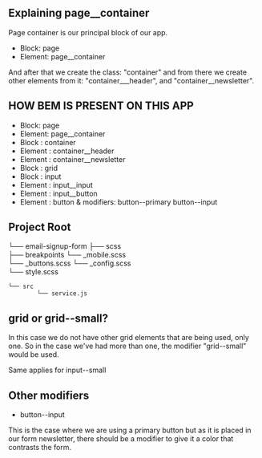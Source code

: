 ## Explaining page__container

Page container is our principal block of our app. 

* Block: page
* Element: page__container

And after that we create the class: "container" and from there we create other elements from it: "container___header", and "container__newsletter".

## HOW BEM IS PRESENT ON THIS APP
* Block: page
* Element: page__container
* Block : container
* Element : container__header
* Element : container__newsletter
* Block : grid
* Block : input
* Element : input__input
* Element : input__button
* Element : button & modifiers: button--primary button--input  


## Project Root
└── email-signup-form
    ├── scss             
        ├── breakpoints 
            └── _mobile.scss   
        └── _buttons.scss
        └── _config.scss           
        └── style.scss            
     
    └── src
            └── service.js
## grid or grid--small?

In this case we do not have other grid elements that are being used, only one.
So in the case we've had more than one, the modifier "grid--small" would be used.

Same applies for input--small

## Other modifiers

* button--input 

This is the case where we are using a primary button but as it is placed in our 
form newsletter, there should be a modifier to give it a color that contrasts the form.

